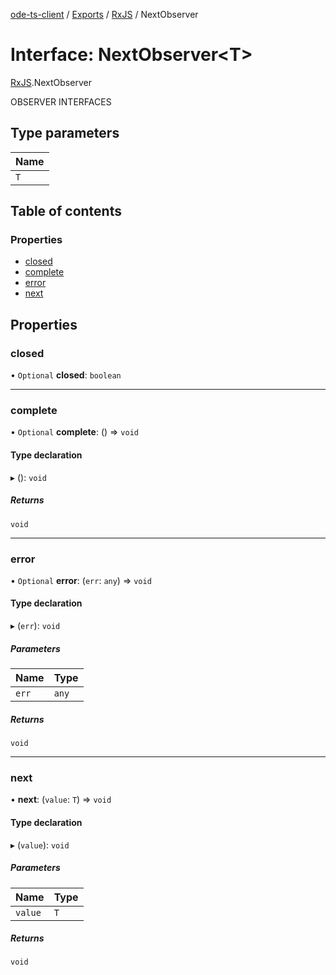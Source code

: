 [ode-ts-client](../README.md) / [Exports](../modules.md) / [RxJS](../modules/RxJS.md) / NextObserver

# Interface: NextObserver<T\>

[RxJS](../modules/RxJS.md).NextObserver

OBSERVER INTERFACES

## Type parameters

| Name |
| :------ |
| `T` |

## Table of contents

### Properties

- [closed](RxJS.NextObserver.md#closed)
- [complete](RxJS.NextObserver.md#complete)
- [error](RxJS.NextObserver.md#error)
- [next](RxJS.NextObserver.md#next)

## Properties

### closed

• `Optional` **closed**: `boolean`

___

### complete

• `Optional` **complete**: () => `void`

#### Type declaration

▸ (): `void`

##### Returns

`void`

___

### error

• `Optional` **error**: (`err`: `any`) => `void`

#### Type declaration

▸ (`err`): `void`

##### Parameters

| Name | Type |
| :------ | :------ |
| `err` | `any` |

##### Returns

`void`

___

### next

• **next**: (`value`: `T`) => `void`

#### Type declaration

▸ (`value`): `void`

##### Parameters

| Name | Type |
| :------ | :------ |
| `value` | `T` |

##### Returns

`void`
